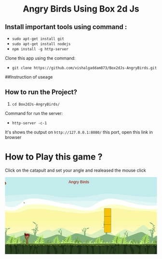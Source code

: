 <h1 align = "center">Angry Birds Using Box 2d Js</h1>


## Install important tools using command :
  * `sudo apt-get install git`
  * `sudo apt-get install nodejs`
  * `npm install -g http-server`

Clone this app using the command:
  * `git clone https://github.com/vishalgaddam873/Box2dJs-AngryBirds.git`

##Instruction of useage

## How to run the Project?

1. `cd Box2dJs-AngryBirds/`

Command for run the server:
  * `http-server -c-1`

It's shows the output on `http://127.0.0.1:8080/` this port, open this link in browser


# How to Play this game ?
Click on the catapult and set your angle and realeased the mouse click

![Game_Gif](assets/game.gif)
